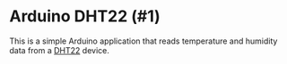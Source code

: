 # Arduino DHT22 (#1)

This is a simple Arduino application that reads temperature and humidity data from a [DHT22](https://www.adafruit.com/product/385) device.